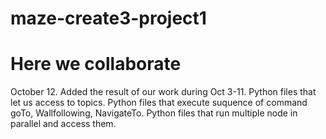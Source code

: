 # maze-create3-project1

# Here we collaborate


October 12. Added the result of our work during Oct 3-11.
Python files that let us access to topics.
Python files that execute suquence of command goTo, Wallfollowing, NavigateTo.
Python files that run multiple node in parallel and access them.
